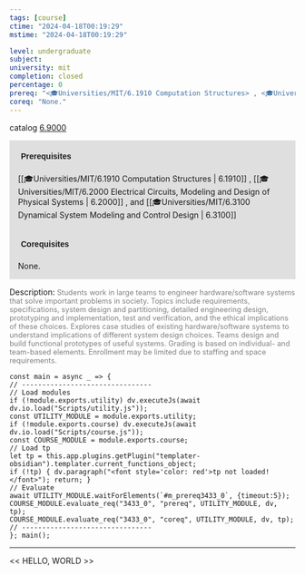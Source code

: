 ```yaml
---
tags: [course]
ctime: "2024-04-18T00:19:29"
mstime: "2024-04-18T00:19:29"

level: undergraduate
subject: 
university: mit
completion: closed
percentage: 0
prereq: "<🎓Universities/MIT/6.1910 Computation Structures> , <🎓Universities/MIT/6.2000 Electrical Circuits, Modeling and Design of Physical Systems> , and <🎓Universities/MIT/6.3100 Dynamical System Modeling and Control Design>"
coreq: "None."
---
```


catalog [6.9000](http://student.mit.edu/catalog/m6e.html#6.9000)

<span style="display: block; padding: 15px; background-color: rgb(100, 100, 100, 0.2);"><font id="m_prereq3433_0" style="display: block; font-family: Arial, sans-serif; font-weight: bold; padding: 5px">Prerequisites</font><br><span id="prereq3433_0">[[🎓Universities/MIT/6.1910 Computation Structures | 6.1910]] , [[🎓Universities/MIT/6.2000 Electrical Circuits, Modeling and Design of Physical Systems | 6.2000]] , and [[🎓Universities/MIT/6.3100 Dynamical System Modeling and Control Design | 6.3100]]</span></span>
<span style="display: block; padding: 15px; background-color: rgb(100, 100, 100, 0.2);"><font id="m_coreq3433_0" style="display: block; font-family: Arial, sans-serif; font-weight: bold; padding: 5px">Corequisites</font><br><span id="coreq3433_0">None.</span></span>

<font style="">Description:</font>
<font style="color: grey; font-size: 0.8rem;">Students work in large teams to engineer hardware/software systems that solve important problems in society. Topics include requirements, specifications, system design and partitioning, detailed engineering design, prototyping and implementation, test and verification, and the ethical implications of these choices. Explores case studies of existing hardware/software systems to understand implications of different system design choices. Teams design and build functional prototypes of useful systems. Grading is based on individual- and team-based elements. Enrollment may be limited due to staffing and space requirements.</font>

```dataviewjs
const main = async _ => {
// --------------------------------
// Load modules
if (!module.exports.utility) dv.executeJs(await dv.io.load("Scripts/utility.js"));
const UTILITY_MODULE = module.exports.utility;
if (!module.exports.course) dv.executeJs(await dv.io.load("Scripts/course.js"));
const COURSE_MODULE = module.exports.course;
// Load tp
let tp = this.app.plugins.getPlugin("templater-obsidian").templater.current_functions_object;
if (!tp) { dv.paragraph("<font style='color: red'>tp not loaded!</font>"); return; }
// Evaluate
await UTILITY_MODULE.waitForElements(`#m_prereq3433_0`, {timeout:5});
COURSE_MODULE.evaluate_req("3433_0", "prereq", UTILITY_MODULE, dv, tp);
COURSE_MODULE.evaluate_req("3433_0", "coreq", UTILITY_MODULE, dv, tp);
// --------------------------------
}; main();
```

---

<< HELLO, WORLD >>
